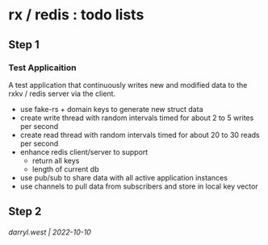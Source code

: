 # rx / redis : todo lists

## Step 1

### Test Applicaition

A test application that continuously writes new and modified data to the rxkv / redis server via the client.

* use fake-rs + domain keys to generate new struct data
* create write thread with random intervals timed for about 2 to 5 writes per second
* create read thread with random intervals timed for about 20 to 30 reads per second
* enhance redis client/server to support
  * return all keys
  * length of current db
* use pub/sub to share data with all active application instances
* use channels to pull data from subscribers and store in local key vector

## Step 2

###### darryl.west | 2022-10-10

